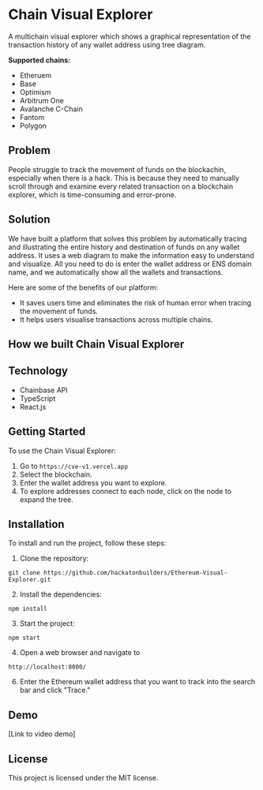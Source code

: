 # Chain Visual Explorer
  A multichain visual explorer which shows a graphical representation of the transaction history of any wallet address using tree diagram. 
  
  **Supported chains:**
  - Etheruem
  - Base
  - Optimism
  - Arbitrum One
  - Avalanche C-Chain
  - Fantom
  - Polygon

## Problem
 People struggle to track the movement of funds on the blockachin, especially when there is a hack. This is because they need to manually scroll through and examine every related transaction on a blockchain explorer, which is time-consuming and error-prone.

## Solution
 We have built a platform that solves this problem by automatically tracing and illustrating the entire history and destination of funds on any wallet address. It uses a web diagram to make the information easy to understand and visualize. All you need to do is enter the wallet address or ENS domain name, and we automatically show all the wallets and transactions. 

Here are some of the benefits of our platform:
-   It saves users time and eliminates the risk of human error when tracing the movement of funds.
-  It helps users visualise transactions across multiple chains.

## How we built Chain Visual Explorer


## Technology

-   Chainbase API
-   TypeScript
-   React.js

## Getting Started
To use the Chain Visual Explorer:
1. Go to `https://cve-v1.vercel.app`
2. Select the blockchain.
3. Enter the wallet address you want to explore. 
4. To explore addresses connect to each node, click on the node to expand the tree.

## Installation 
To install and run the project, follow these steps:

1.  Clone the repository:
```
git clone https://github.com/hackatonbuilders/Ethereum-Visual-Explorer.git
```
2.  Install the dependencies:
```
npm install
```
3.  Start the project:
```
npm start
```
4. Open a web browser and navigate to  
```
http://localhost:8000/
```
6.  Enter the Ethereum wallet address that you want to track into the search bar and click "Trace."

## Demo

[Link to video demo]


## License

This project is licensed under the MIT license.




